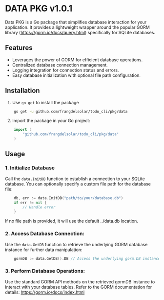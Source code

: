 # DATA PKG v1.0.1

Data PKG is a Go package that simplifies database interaction for your application. It provides a lightweight wrapper around the popular GORM library (https://gorm.io/docs/query.html) specifically for SQLite databases.

## Features

-   Leverages the power of GORM for efficient database operations.
-   Centralized database connection management.
-   Logging integration for connection status and errors.
-   Easy database initialization with optional file path configuration.

## Installation

1. Use `go get` to install the package

```bash
    go get -u github.com/frangdelsolar/todo_cli/pkg/data
```

2. Import the package in your Go project:

```go
    import (
        "github.com/frangdelsolar/todo_cli/pkg/data"
    )
```

## Usage

### 1. Initialize Database

Call the `data.InitDB` function to establish a connection to your SQLite database. You can optionally specify a custom file path for the database file:

```go
    db, err := data.InitDB("path/to/your/database.db")
    if err != nil {
        // Handle error
    }
```

If no file path is provided, it will use the default ../data.db location.

### 2. Access Database Connection:

Use the `data.GetDB` function to retrieve the underlying GORM database instance for further data manipulation:

```go
    gormDB := data.GetDB().DB // Access the underlying gorm.DB instance
```

### 3. Perform Database Operations:

Use the standard GORM API methods on the retrieved gormDB instance to interact with your database tables. Refer to the GORM documentation for details: https://gorm.io/docs/index.html

